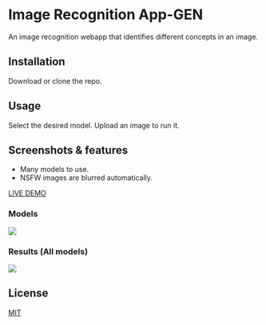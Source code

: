 # Image Recognition App-GEN
 An image recognition webapp that identifies different concepts in an image. 

## Installation

Download or clone the repo.

## Usage

Select the desired model.
Upload an image to run it.


## Screenshots & features

* Many models to use.
* NSFW images are blurred automatically.

[LIVE DEMO](https://hbd-mar-vell.000webhostapp.com/Recognito/index.html)


### Models

![](https://i.gyazo.com/9cf4f9ed9a6ff38b5ffea9d186280b54.png)

### Results (All models)

![](https://i.gyazo.com/9d16d2fe38cc384497e3b6be857a2208.gif)



## License
[MIT](https://choosealicense.com/licenses/mit/)

